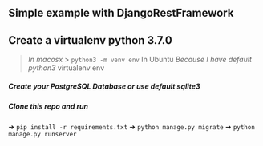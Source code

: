 ## Simple example with DjangoRestFramework

## Create a virtualenv python 3.7.0

> _In macosx_ > `python3 -m venv env`
> In Ubuntu
> _Because I have default python3_
> virtualenv env

##### Create your PostgreSQL Database or use default sqlite3

##### Clone this repo and run

➜ `pip install -r requirements.txt`
➜ `python manage.py migrate`
➜ `python manage.py runserver`
